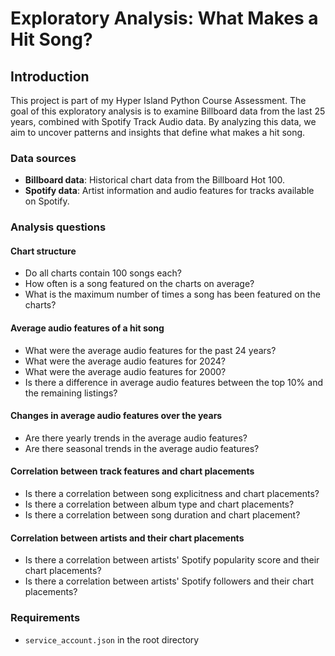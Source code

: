 # Exploratory Analysis: What Makes a Hit Song?

## Introduction

This project is part of my Hyper Island Python Course Assessment. The goal of this exploratory analysis is to examine Billboard data from the last 25 years, combined with Spotify Track Audio data. By analyzing this data, we aim to uncover patterns and insights that define what makes a hit song.

### Data sources

- **Billboard data**: Historical chart data from the Billboard Hot 100.
- **Spotify data**: Artist information and audio features for tracks available on Spotify.

### Analysis questions

#### Chart structure
- Do all charts contain 100 songs each?
- How often is a song featured on the charts on average?
- What is the maximum number of times a song has been featured on the charts?

#### Average audio features of a hit song
- What were the average audio features for the past 24 years?
- What were the average audio features for 2024?
- What were the average audio features for 2000?
- Is there a difference in average audio features between the top 10% and the remaining listings?

#### Changes in average audio features over the years
- Are there yearly trends in the average audio features?
- Are there seasonal trends in the average audio features?

#### Correlation between track features and chart placements 
- Is there a correlation between song explicitness and chart placements?
- Is there a correlation between album type and chart placements?
- Is there a correlation between song duration and chart placement?

#### Correlation between artists and their chart placements
- Is there a correlation between artists' Spotify popularity score and their chart placements?
- Is there a correlation between artists' Spotify followers and their chart placements?

### Requirements

- `service_account.json` in the root directory